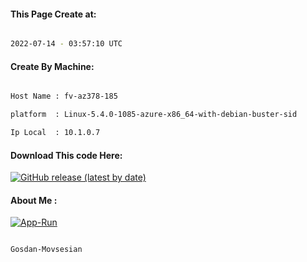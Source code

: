 
   
#### This Page Create at:

```bash

2022-07-14 - 03:57:10 UTC

```

#### Create By Machine:

```bash

Host Name : fv-az378-185

platform  : Linux-5.4.0-1085-azure-x86_64-with-debian-buster-sid

Ip Local  : 10.1.0.7

```
#### Download This code Here:

[![GitHub release (latest by date)](https://img.shields.io/github/v/release/Gosdan-Movsesian/Gosdan?style=for-the-badge&label=Download)](https://github.com/Gosdan-Movsesian/Gosdan/releases) 

</p> 

#### About Me :

[![App-Run](https://github.com/Gosdan-Movsesian/Gosdan/actions/workflows/App-Run.yml/badge.svg)](https://github.com/Gosdan-Movsesian/Gosdan/actions/workflows/App-Run.yml)

```bash

Gosdan-Movsesian

```

